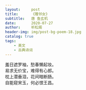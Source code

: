 ```yaml
---
layout:     post
title:      《赠邻女》
subtitle:   唐 鱼玄机
date:       2020-07-27
author:     听松阁
header-img: img/post-bg-poem-18.jpg
catalog: true
tags:
    - 美文
    - 古典诗词
---
```


羞日遮罗袖，愁春懒起妆。<br>
易求无价宝，难得有心郎。<br>
枕上潜垂泪，花间暗断肠。<br>
自能窥宋玉，何必恨王昌。<br>
